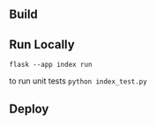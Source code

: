 ## Build

## Run Locally
`flask --app index run`

to run unit tests
`python index_test.py`

## Deploy
